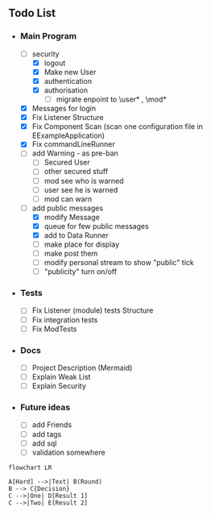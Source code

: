 
## Todo List

- ###  Main Program
  - [ ] security
    - [x] logout
    - [x] Make new User
    - [x] authentication
    - [x] authorisation
        - [ ] migrate enpoint to \user\* , \mod\*
  - [x] Messages for login
  - [x] Fix Listener Structure
  - [x] Fix Component Scan (scan one configuration file in EExampleApplication)
  - [x] Fix commandLineRunner
  - [ ] add Warning - as pre-ban
    - [ ] Secured User
    - [ ] other secured stuff
    - [ ] mod see who is warned
    - [ ] user see he is warned
    - [ ] mod can warn
  - [ ] add public messages
    - [x] modify Message
    - [x] queue for few public messages
    - [x] add to Data Runner
    - [ ] make place for display
    - [ ] make post them
    - [ ] modify personal stream to show "public" tick
    - [ ] "publicity" turn on/off
    
- ### Tests
  - [ ] Fix Listener (module) tests Structure
  - [ ] Fix integration tests
  - [ ] Fix ModTests
- ### Docs
  - [ ] Project Description (Mermaid)
  - [ ] Explain Weak List
  - [ ] Explain Security
- ### Future ideas
  
  - [ ] add Friends
  - [ ] add tags
  - [ ] add sql
  - [ ] validation somewhere

```mermaid
flowchart LR

A[Hard] -->|Text| B(Round)
B --> C{Decision}
C -->|One| D[Result 1]
C -->|Two| E[Result 2]
```

